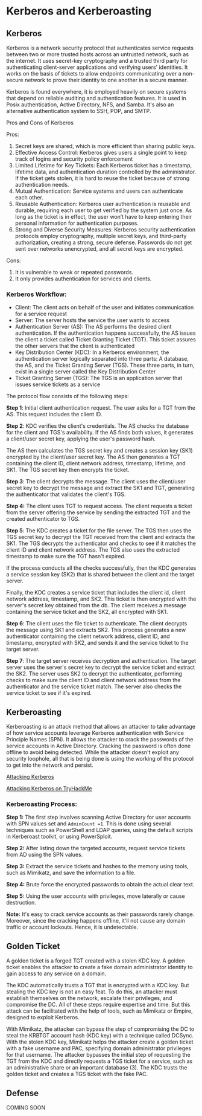 # Kerberos and Kerberoasting

## Kerberos

Kerberos is a network security protocol that authenticates service requests between two or more trusted hosts across an untrusted network, such as the internet. It uses secret-key cryptography and a trusted third party for authenticating client-server applications and verifying users' identities. It works on the basis of tickets to allow endpoints communicating over a non-secure network to prove their identity to one another in a secure manner.

Kerberos is found everywhere, it is employed heavily on secure systems that depend on reliable auditing and authentication features. It is used in Posix authentication, Active Directory, NFS, and Samba. It's also an alternative authentication system to SSH, POP, and SMTP.

Pros and Cons of Kerberos

Pros:

1. Secret keys are shared, which is more efficient than sharing public keys.
2. Effective Access Control: Kerberos gives users a single point to keep track of logins and security policy enforcement
3. Limited Lifetime for Key Tickets: Each Kerberos ticket has a timestamp, lifetime data, and authentication duration controlled by the administrator. If the ticket gets stolen, it is hard to reuse the ticket because of strong authentication needs.
4. Mutual Authentication: Service systems and users can authenticate each other.
5. Reusable Authentication: Kerberos user authentication is reusable and durable, requiring each user to get verified by the system just once. As long as the ticket is in effect, the user won’t have to keep entering their personal information for authentication purposes.
6. Strong and Diverse Security Measures: Kerberos security authentication protocols employ cryptography, multiple secret keys, and third-party authorization, creating a strong, secure defense. Passwords do not get sent over networks unencrypted, and all secret keys are encrypted.

Cons:

1. It is vulnerable to weak or repeated passwords.
2. It only provides authentication for services and clients.

### Kerberos Workflow:

* Client: The client acts on behalf of the user and initiates communication for a service request
* Server: The server hosts the service the user wants to access
* Authentication Server (AS): The AS performs the desired client authentication. If the authentication happens successfully, the AS issues the client a ticket called Ticket Granting Ticket (TGT). This ticket assures the other servers that the client is authenticated
* Key Distribution Center (KDC): In a Kerberos environment, the authentication server logically separated into three parts: A database, the AS, and the Ticket Granting Server (TGS). These three parts, in turn, exist in a single server called the Key Distribution Center
* Ticket Granting Server (TGS): The TGS is an application server that issues service tickets as a service

The protocol flow consists of the following steps:

**Step 1**: Initial client authentication request. The user asks for a TGT from the AS. This request includes the client ID.

**Step 2**: KDC verifies the client's credentials. The AS checks the database for the client and TGS's availability. If the AS finds both values, it generates a client/user secret key, applying the user's password hash.

The AS then calculates the TGS secret key and creates a session key (SK1) encrypted by the client/user secret key. The AS then generates a TGT containing the client ID, client network address, timestamp, lifetime, and SK1. The TGS secret key then encrypts the ticket.

**Step 3**: The client decrypts the message. The client uses the client/user secret key to decrypt the message and extract the SK1 and TGT, generating the authenticator that validates the client's TGS.

**Step 4:** The client uses TGT to request access. The client requests a ticket from the server offering the service by sending the extracted TGT and the created authenticator to TGS.

**Step 5**: The KDC creates a ticket for the file server. The TGS then uses the TGS secret key to decrypt the TGT received from the client and extracts the SK1. The TGS decrypts the authenticator and checks to see if it matches the client ID and client network address. The TGS also uses the extracted timestamp to make sure the TGT hasn't expired.

If the process conducts all the checks successfully, then the KDC generates a service session key (SK2) that is shared between the client and the target server.

Finally, the KDC creates a service ticket that includes the client id, client network address, timestamp, and SK2. This ticket is then encrypted with the server's secret key obtained from the db. The client receives a message containing the service ticket and the SK2, all encrypted with SK1.

**Step 6**: The client uses the file ticket to authenticate. The client decrypts the message using SK1 and extracts SK2. This process generates a new authenticator containing the client network address, client ID, and timestamp, encrypted with SK2, and sends it and the service ticket to the target server.

**Step 7**: The target server receives decryption and authentication.  The target server uses the server's secret key to decrypt the service ticket and extract the SK2. The server uses SK2 to decrypt the authenticator, performing checks to make sure the client ID and client network address from the authenticator and the service ticket match. The server also checks the service ticket to see if it's expired.

## Kerberoasting

Kerberoasting is an attack method that allows an attacker to take advantage of how service accounts leverage Kerberos authentication with Service Principle Names (SPN). It allows the attacker to crack the passwords of the service accounts in Active Directory. Cracking the password is often done offline to avoid being detected. While the attacker doesn't exploit any security loophole, all that is being done is using the working of the protocol to get into the network and persist.

[Attacking Kerberos](../../personal/tryhackme/attacking-kerberos.md)

[Attacking Kerberos on TryHackMe](https://tryhackme.com/room/attackingkerberos)

### Kerberoasting Process:

**Step 1:** The first step involves scanning Active Directory for user accounts with SPN values set and `AdminCount =1`. This is done using several techniques such as PowerShell and LDAP queries, using the default scripts in Kerberoast toolkit, or using PowerSploit.

**Step 2:** After listing down the targeted accounts, request service tickets from AD using the SPN values.

**Step 3:** Extract the service tickets and hashes to the memory using tools, such as Mimikatz, and save the information to a file.

**Step 4:** Brute force the encrypted passwords to obtain the actual clear text.

**Step 5:** Using the user accounts with privileges, move laterally or cause destruction.

**Note:** It's easy to crack service accounts as their passwords rarely change. Moreover, since the cracking happens offline, it'll not cause any domain traffic or account lockouts. Hence, it is undetectable.

## Golden Ticket

A golden ticket is a forged TGT created with a stolen KDC key. A golden ticket enables the attacker to create a fake domain administrator identity to gain access to any service on a domain.

The KDC automatically trusts a TGT that is encrypted with a KDC key. But stealing the KDC key is not an easy feat. To do this, an attacker must establish themselves on the network, escalate their privileges, and compromise the DC. All of these steps require expertise and time. But this attack can be facilitated with the help of tools, such as Mimikatz or Empire, designed to exploit Kerberos.

With Mimikatz, the attacker can bypass the step of compromising the DC to steal the KRBTGT account hash (KDC key) with a technique called DCSync. With the stolen KDC key, Mimikatz helps the attacker create a golden ticket with a fake username and PAC, specifying domain administrator privileges for that username. The attacker bypasses the initial step of requesting the TGT from the KDC and directly requests a TGS ticket for a service, such as an administrative share or an important database (3). The KDC trusts the golden ticket and creates a TGS ticket with the fake PAC.

## Defense

COMING SOON
